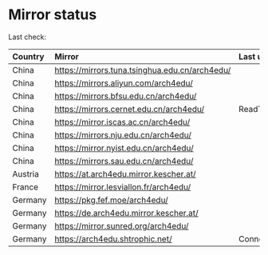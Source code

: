 <script src="./time.js"></script>
# Mirror status
Last check: <script type="text/javascript">localize(1755412573.411996);</script>

|Country|Mirror|Last update|
|:------|:-----|:----------|
|China|https://mirrors.tuna.tsinghua.edu.cn/arch4edu/|<script type="text/javascript">localize(1755369726);</script>|
|China|https://mirrors.aliyun.com/arch4edu/|<script type="text/javascript">localize(1755369726);</script>|
|China|https://mirrors.bfsu.edu.cn/arch4edu/|<script type="text/javascript">localize(1755369726);</script>|
|China|https://mirrors.cernet.edu.cn/arch4edu/|ReadTimeout|
|China|https://mirror.iscas.ac.cn/arch4edu/|<script type="text/javascript">localize(1755369726);</script>|
|China|https://mirrors.nju.edu.cn/arch4edu/|<script type="text/javascript">localize(1755369726);</script>|
|China|https://mirror.nyist.edu.cn/arch4edu/|<script type="text/javascript">localize(1755369726);</script>|
|China|https://mirrors.sau.edu.cn/arch4edu/|<script type="text/javascript">localize(1755369726);</script>|
|Austria|https://at.arch4edu.mirror.kescher.at/|<script type="text/javascript">localize(1755369726);</script>|
|France|https://mirror.lesviallon.fr/arch4edu/|<script type="text/javascript">localize(1755369726);</script>|
|Germany|https://pkg.fef.moe/arch4edu/|<script type="text/javascript">localize(1755369726);</script>|
|Germany|https://de.arch4edu.mirror.kescher.at/|<script type="text/javascript">localize(1755369726);</script>|
|Germany|https://mirror.sunred.org/arch4edu/|<script type="text/javascript">localize(1755369726);</script>|
|Germany|https://arch4edu.shtrophic.net/|ConnectionError|

<script src="./tablefilter/tablefilter.js"></script>
<script src="./table.js"></script>